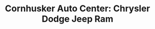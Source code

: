 ---
title: "Cornhusker Auto Center: Chrysler Dodge Jeep Ram"
url: /norfolk/cornhusker-auto-center-chrysler-dodge-jeep-ram-east-norfolk-avenue/
shop: car
---